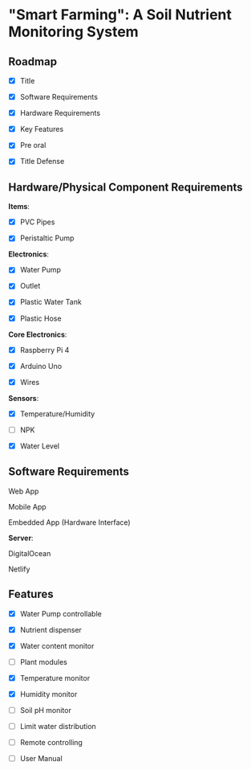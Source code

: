 # "Smart Farming": A Soil Nutrient Monitoring System

## Roadmap

- [x] Title

- [x] Software Requirements

- [x] Hardware Requirements

- [x] Key Features

- [x] Pre oral

- [x] Title Defense

## Hardware/Physical Component Requirements

__Items__:

- [x] PVC Pipes

- [x] Peristaltic Pump

__Electronics__:

- [x] Water Pump

- [x] Outlet

- [x] Plastic Water Tank

- [x] Plastic Hose

__Core Electronics__:

- [x] Raspberry Pi 4

- [x] Arduino Uno

- [x] Wires

__Sensors__:

- [x] Temperature/Humidity

- [ ] NPK

- [x] Water Level

## Software Requirements

Web App

Mobile App

Embedded App (Hardware Interface)

__Server__:

DigitalOcean

Netlify

## Features

- [x] Water Pump controllable

- [x] Nutrient dispenser

- [x] Water content monitor

- [ ] Plant modules

- [x] Temperature monitor

- [x] Humidity monitor

- [ ] Soil pH monitor

- [ ] Limit water distribution

- [ ] Remote controlling

- [ ] User Manual
